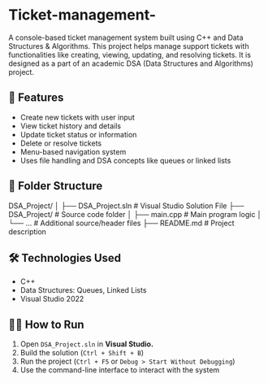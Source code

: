 # Ticket-management-

A console-based ticket management system built using C++ and Data Structures & Algorithms. This project helps manage support tickets with functionalities like creating, viewing, updating, and resolving tickets. It is designed as a part of an academic DSA (Data Structures and Algorithms) project.

## 🚀 Features

- Create new tickets with user input
- View ticket history and details
- Update ticket status or information
- Delete or resolve tickets
- Menu-based navigation system
- Uses file handling and DSA concepts like queues or linked lists

## 📂 Folder Structure
DSA_Project/
│
├── DSA_Project.sln # Visual Studio Solution File
├── DSA_Project/ # Source code folder
│ ├── main.cpp # Main program logic
│ └── ... # Additional source/header files
├── README.md # Project description


## 🛠️ Technologies Used

- C++
- Data Structures: Queues, Linked Lists 
- Visual Studio 2022

## 🧑‍💻 How to Run

1. Open `DSA_Project.sln` in **Visual Studio.**
2. Build the solution (`Ctrl + Shift + B`)
3. Run the project (`Ctrl + F5` or `Debug > Start Without Debugging`)
4. Use the command-line interface to interact with the system



